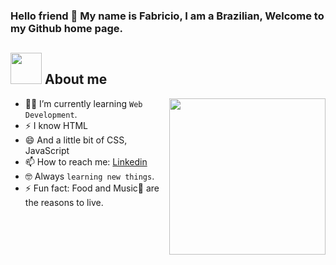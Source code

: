 ### Hello friend 👋 My name is Fabricio, I am a Brazilian, Welcome to my Github home page.

## <picture><img src = "https://github.com/7oSkaaa/7oSkaaa/blob/main/Images/about_me.gif?raw=true" width = 50px></picture> About me

<picture> <img align="right" src="https://github.com/7oSkaaa/7oSkaaa/blob/main/Images/Right_Side.gif?raw=true" width = 250px></picture>
- :student: I’m currently learning `Web Development`.
- ⚡ I know HTML
- 😄 And a little bit of CSS, JavaScript
- 📫 How to reach me: <a href="https://www.linkedin.com/in/fabricio-vianna-b939211ba/">Linkedin</a>
- :nerd_face: Always `learning new things`.
- ⚡ Fun fact: Food and Music🎵 are the reasons to live.
